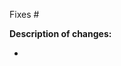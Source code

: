 <!--
  All PRs must be labelled with one of the following labels:
  - enhancement
  - bug
  - chore
  - area/ci
  - area/tests
  - dependencies

  And with one of the following PRs:
  - semver-major
  - semver-minor
  - semver-patch
-->

Fixes #

**Description of changes:**

-
